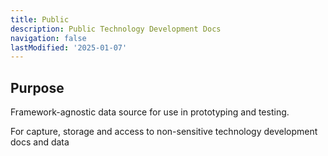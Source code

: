 ```yaml
---
title: Public
description: Public Technology Development Docs
navigation: false
lastModified: '2025-01-07'
---
```


## Purpose

Framework-agnostic data source for use in prototyping and testing.

For capture, storage and access to non-sensitive technology development docs and data

